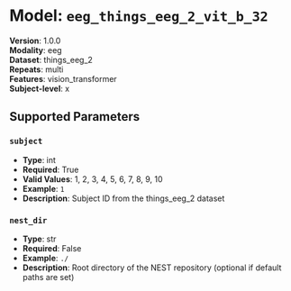 # Model: `eeg_things_eeg_2_vit_b_32`

**Version**: 1.0.0  
**Modality**: eeg  
**Dataset**: things_eeg_2  
**Repeats**: multi  
**Features**: vision_transformer  
**Subject-level**: x  

## Supported Parameters

### `subject`
- **Type**: int
- **Required**: True
- **Valid Values**: 1, 2, 3, 4, 5, 6, 7, 8, 9, 10
- **Example**: `1`
- **Description**: Subject ID from the things_eeg_2 dataset

### `nest_dir`
- **Type**: str
- **Required**: False
- **Example**: `./`
- **Description**: Root directory of the NEST repository (optional if default paths are set)

